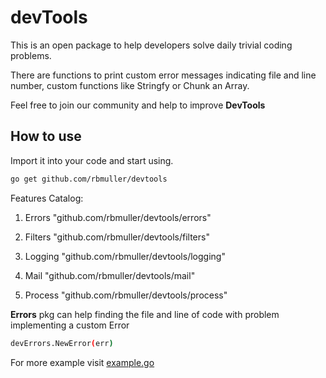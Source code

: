 # devTools

This is an open package to help developers solve daily trivial coding problems.

There are functions to print custom error messages indicating file and line number, custom functions like Stringfy or Chunk an Array.

Feel free to join our community and help to improve **DevTools**

## How to use

Import it into your code and start using.

```bash
go get github.com/rbmuller/devtools
```

Features Catalog:

1. Errors
"github.com/rbmuller/devtools/errors"

2. Filters
"github.com/rbmuller/devtools/filters"

3. Logging
"github.com/rbmuller/devtools/logging"

4. Mail
"github.com/rbmuller/devtools/mail"

5. Process
"github.com/rbmuller/devtools/process"

**Errors** pkg can help finding the file and line of code with problem implementing a custom Error

```bash
devErrors.NewError(err)
```

For more example visit [example.go](./example.go)
